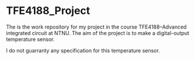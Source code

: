 # TFE4188_Project

The is the work repository for my project in the course TFE4188–Advanced integrated circuit at NTNU.
The aim of the project is to make a digital-output temperature sensor.

I do not guarranty any specification for this temperature sensor.
